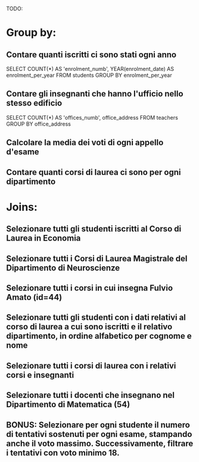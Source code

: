 TODO:

# Group by:

## Contare quanti iscritti ci sono stati ogni anno
SELECT COUNT(*) AS 'enrolment_numb', YEAR(enrolment_date) AS enrolment_per_year
FROM students
GROUP BY enrolment_per_year

## Contare gli insegnanti che hanno l'ufficio nello stesso edificio
SELECT COUNT(*) AS 'offices_numb',  office_address
FROM teachers
GROUP BY office_address 

## Calcolare la media dei voti di ogni appello d'esame

## Contare quanti corsi di laurea ci sono per ogni dipartimento

# Joins:

## Selezionare tutti gli studenti iscritti al Corso di Laurea in Economia
## Selezionare tutti i Corsi di Laurea Magistrale del Dipartimento di Neuroscienze
## Selezionare tutti i corsi in cui insegna Fulvio Amato (id=44)
## Selezionare tutti gli studenti con i dati relativi al corso di laurea a cui sono iscritti e il relativo dipartimento, in ordine alfabetico per cognome e nome
## Selezionare tutti i corsi di laurea con i relativi corsi e insegnanti
## Selezionare tutti i docenti che insegnano nel Dipartimento di Matematica (54)
## BONUS: Selezionare per ogni studente il numero di tentativi sostenuti per ogni esame, stampando anche il voto massimo. Successivamente, filtrare i tentativi con voto minimo 18.